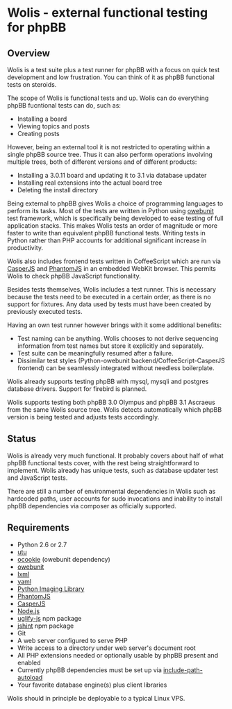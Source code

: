 # Wolis - external functional testing for phpBB

## Overview

Wolis is a test suite plus a test runner for phpBB
with a focus on quick test development and low frustration.
You can think of it as phpBB functional tests on steroids.

The scope of Wolis is functional tests and up. Wolis can do everything
phpBB fucntional tests can do, such as:

- Installing a board
- Viewing topics and posts
- Creating posts

However, being an external tool it is not restricted to operating within
a single phpBB source tree. Thus it can also perform operations involving
multiple trees, both of different versions and of different products:

- Installing a 3.0.11 board and updating it to 3.1 via database updater
- Installing real extensions into the actual board tree
- Deleting the install directory

Being external to phpBB gives Wolis a choice of programming languages
to perform its tasks. Most of the tests are written in Python using
[owebunit](https://github.com/p/owebunit) test framework,
which is specifically being developed to ease
testing of full application stacks. This makes Wolis tests an order of
magnitude or more faster to write than equivalent phpBB functional tests.
Writing tests in Python rather than PHP accounts for additional significant
increase in productivity.

Wolis also includes frontend tests written
in CoffeeScript which are run via [CasperJS](http://casperjs.org/)
and [PhantomJS](http://phantomjs.org/) in an embedded
WebKit browser. This permits Wolis to check phpBB JavaScript functionality.

Besides tests themselves, Wolis includes a test runner. This is necessary
because the tests need to be executed in a certain order, as there is
no support for fixtures. Any data used by tests must have been created by
previously executed tests.

Having an own test runner however brings with it some additional benefits:

- Test naming can be anything. Wolis chooses to not derive sequencing
information from test names but store it explicitly and separately.
- Test suite can be meaningfully resumed after a failure.
- Dissimilar test styles (Python-owebunit backend/CoffeeScript-CasperJS
frontend) can be seamlessly integrated without needless boilerplate.

Wolis already supports testing phpBB with mysql, mysqli and postgres database
drivers. Support for firebird is planned.

Wolis supports testing both phpBB 3.0 Olympus and phpBB 3.1 Ascraeus from
the same Wolis source tree. Wolis detects automatically which phpBB version
is being tested and adjusts tests accordingly.

## Status

Wolis is already very much functional. It probably covers about half of
what phpBB functional tests cover, with the rest being straightforward
to implement. Wolis already has unique tests, such as database updater test
and JavaScript tests.

There are still a number of environmental dependencies in Wolis such as
hardcoded paths, user accounts for sudo invocations and inability to install
phpBB dependencies via composer as officially supported.

## Requirements

- Python 2.6 or 2.7
- [utu](https://github.com/p/utu)
- [ocookie](https://github.com/p/ocookie) (owebunit dependency)
- [owebunit](https://github.com/p/owebunit)
- [lxml](http://lxml.de/)
- [yaml](http://pyyaml.org/)
- [Python Imaging Library](http://www.pythonware.com/products/pil/)
- [PhantomJS](http://phantomjs.org/)
- [CasperJS](http://casperjs.org/)
- [Node.js](http://nodejs.org/)
- [uglify-js](https://github.com/mishoo/UglifyJS) npm package
- [jshint](http://www.jshint.com/) npm package
- Git
- A web server configured to serve PHP
- Write access to a directory under web server's document root
- All PHP extensions needed or optionally usable by phpBB present and enabled
- Currently phpBB dependencies must be set up via
[include-path-autoload](https://github.com/p/phpbb3-include-path-autoload)
- Your favorite database engine(s) plus client libraries

Wolis should in principle be deployable to a typical Linux VPS.
